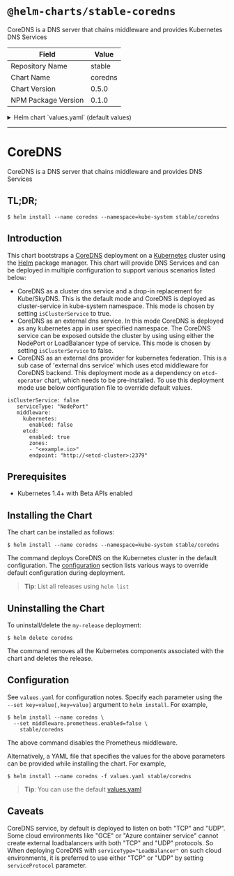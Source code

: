 # `@helm-charts/stable-coredns`

CoreDNS is a DNS server that chains middleware and provides Kubernetes DNS Services

| Field               | Value   |
| ------------------- | ------- |
| Repository Name     | stable  |
| Chart Name          | coredns |
| Chart Version       | 0.5.0   |
| NPM Package Version | 0.1.0   |

<details>

<summary>Helm chart `values.yaml` (default values)</summary>

```yaml
# Default values for coredns.
# This is a YAML-formatted file.
# Declare variables to be passed into your templates.

replicaCount: 1

image:
  repository: coredns/coredns
  tag: '006'
  pullPolicy: IfNotPresent

resources:
  limits:
    cpu: 100m
    memory: 128Mi
  requests:
    cpu: 100m
    memory: 128Mi

# isClusterService specifies whether chart should be deployed as cluster-service or normal k8s app.
isClusterService: true

# serviceType specifies type of service to be created for this chart.
serviceType: 'ClusterIP'

# serviceProtocol specifies the protocol on which to expose the CoreDNS service.
# Can be one of three options: "UDPNTCP" (default), "UDP" or "TCP"
serviceProtocol: 'UDPNTCP'

# middleware configuration of CoreDNS refer to https://github.com/coredns/coredns/tree/master/middleware
# for all specific details. set enabled to true/false to enable/disable a middleware.
middleware:
  kubernetes:
    enabled: true
    clusterCidr: '10.3.0.0/24'
    clusterDomain: 'cluster.local'
    clusterIP:
  prometheus:
    enabled: true
    port: '9153'
  errors:
    enabled: true
    file: 'stderr'
  log:
    enabled: false
    file: 'stdout'
  health:
    enabled: true
  proxy:
    enabled: true
  cache:
    enabled: true
  loadbalance:
    enabled: true
    policy: 'round_robin'
  etcd:
    enabled: false
    zones:
      - 'k8s.io'
    path: '/skydns'
    endpoint: 'http://localhost:2379'
```

</details>

---

# CoreDNS

CoreDNS is a DNS server that chains middleware and provides DNS Services

## TL;DR;

```console
$ helm install --name coredns --namespace=kube-system stable/coredns
```

## Introduction

This chart bootstraps a [CoreDNS](https://github.com/coredns/coredns) deployment on a [Kubernetes](http://kubernetes.io) cluster using the [Helm](https://helm.sh) package manager. This chart will provide DNS Services and can be deployed in multiple configuration to support various scenarios listed below:

- CoreDNS as a cluster dns service and a drop-in replacement for Kube/SkyDNS. This is the default mode and CoreDNS is deployed as cluster-service in kube-system namespace. This mode is chosen by setting `isClusterService` to true.
- CoreDNS as an external dns service. In this mode CoreDNS is deployed as any kubernetes app in user specified namespace. The CoreDNS service can be exposed outside the cluster by using using either the NodePort or LoadBalancer type of service. This mode is chosen by setting `isClusterService` to false.
- CoreDNS as an external dns provider for kubernetes federation. This is a sub case of 'external dns service' which uses etcd middleware for CoreDNS backend. This deployment mode as a dependency on `etcd-operator` chart, which needs to be pre-installed. To use this deployment mode use below configuration file to override default values.

```
isClusterService: false
   serviceType: "NodePort"
   middleware:
     kubernetes:
       enabled: false
     etcd:
       enabled: true
       zones:
       - "<example.io>"
       endpoint: "http://<etcd-cluster>:2379"
```

## Prerequisites

- Kubernetes 1.4+ with Beta APIs enabled

## Installing the Chart

The chart can be installed as follows:

```console
$ helm install --name coredns --namespace=kube-system stable/coredns
```

The command deploys CoreDNS on the Kubernetes cluster in the default configuration. The [configuration](#configuration) section lists various ways to override default configuration during deployment.

> **Tip**: List all releases using `helm list`

## Uninstalling the Chart

To uninstall/delete the `my-release` deployment:

```console
$ helm delete coredns
```

The command removes all the Kubernetes components associated with the chart and deletes the release.

## Configuration

See `values.yaml` for configuration notes. Specify each parameter using the `--set key=value[,key=value]` argument to `helm install`. For example,

```console
$ helm install --name coredns \
  --set middleware.prometheus.enabled=false \
    stable/coredns
```

The above command disables the Prometheus middleware.

Alternatively, a YAML file that specifies the values for the above parameters can be provided while installing the chart. For example,

```console
$ helm install --name coredns -f values.yaml stable/coredns
```

> **Tip**: You can use the default [values.yaml](values.yaml)

## Caveats

CoreDNS service, by default is deployed to listen on both "TCP" and "UDP".
Some cloud environments like "GCE" or "Azure container service" cannot
create external loadbalancers with both "TCP" and "UDP" protocols. So
When deploying CoreDNS with `serviceType="LoadBalancer"` on such cloud
environments, it is preferred to use either "TCP" or "UDP" by setting
`serviceProtocol` parameter.

